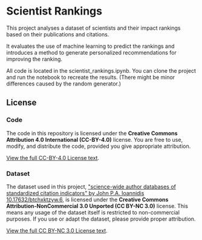 # Scientist Rankings

This project analyses a dataset of scientists and their impact rankings based on their publications and citations.

It evaluates the use of machine learning to predict the rankings and introduces a method to generate personalized recommendations for improving the ranking.

All code is located in the scientist_rankings.ipynb. You can clone the project and run the notebook to recreate the results. (There might be minor differences caused by the random generator.)

## License

### Code

The code in this repository is licensed under the **Creative Commons Attribution 4.0 International (CC-BY-4.0)** license. You are free to use, modify, and distribute the code, provided you give appropriate attribution.

[View the full CC-BY-4.0 License text](https://creativecommons.org/licenses/by/4.0/legalcode).

### Dataset

The dataset used in this project, ["science-wide author databases of standardized citation indicators" by John P.A. Ioannidis 10.17632/btchxktzyw.6](https://doi.org/10.17632/btchxktzyw.6), is licensed under the **Creative Commons Attribution-NonCommercial 3.0 Unported (CC BY-NC 3.0)** license. This means any usage of the dataset itself is restricted to non-commercial purposes. If you use or adapt the dataset, please provide proper attribution.

[View the full CC BY-NC 3.0 License text](https://creativecommons.org/licenses/by-nc/3.0/legalcode).
